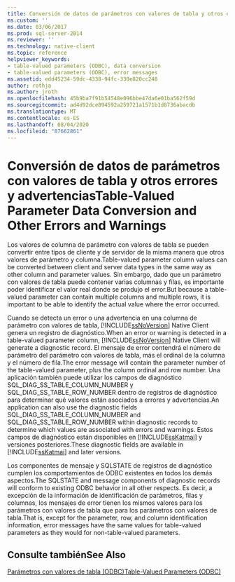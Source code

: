 ```yaml
---
title: Conversión de datos de parámetros con valores de tabla y otros errores y advertencias | Microsoft Docs
ms.custom: ''
ms.date: 03/06/2017
ms.prod: sql-server-2014
ms.reviewer: ''
ms.technology: native-client
ms.topic: reference
helpviewer_keywords:
- table-valued parameters (ODBC), data conversion
- table-valued parameters (ODBC), error messages
ms.assetid: edd45234-59dc-4338-94fc-330e820cc248
author: rothja
ms.author: jroth
ms.openlocfilehash: 45b9ba7f91b54548e096bbe47da6e01ba562f59d
ms.sourcegitcommit: ad4d92dce894592a259721a1571b1d8736abacdb
ms.translationtype: MT
ms.contentlocale: es-ES
ms.lasthandoff: 08/04/2020
ms.locfileid: "87662861"
---
```

# <a name="table-valued-parameter-data-conversion-and-other-errors-and-warnings"></a><span data-ttu-id="8fcaa-102">Conversión de datos de parámetros con valores de tabla y otros errores y advertencias</span><span class="sxs-lookup"><span data-stu-id="8fcaa-102">Table-Valued Parameter Data Conversion and Other Errors and Warnings</span></span>
  <span data-ttu-id="8fcaa-103">Los valores de columna de parámetro con valores de tabla se pueden convertir entre tipos de cliente y de servidor de la misma manera que otros valores de parámetro y columna.</span><span class="sxs-lookup"><span data-stu-id="8fcaa-103">Table-valued parameter column values can be converted between client and server data types in the same way as other column and parameter values.</span></span> <span data-ttu-id="8fcaa-104">Sin embargo, dado que un parámetro con valores de tabla puede contener varias columnas y filas, es importante poder identificar el valor real donde se produjo el error.</span><span class="sxs-lookup"><span data-stu-id="8fcaa-104">But because a table-valued parameter can contain multiple columns and multiple rows, it is important to be able to identify the actual value where the error occurred.</span></span>  
  
 <span data-ttu-id="8fcaa-105">Cuando se detecta un error o una advertencia en una columna de parámetro con valores de tabla, [!INCLUDE[ssNoVersion](../../includes/ssnoversion-md.md)] Native Client genera un registro de diagnóstico.</span><span class="sxs-lookup"><span data-stu-id="8fcaa-105">When an error or warning is detected in a table-valued parameter column, [!INCLUDE[ssNoVersion](../../includes/ssnoversion-md.md)] Native Client will generate a diagnostic record.</span></span> <span data-ttu-id="8fcaa-106">El mensaje de error contendrá el número de parámetro del parámetro con valores de tabla, más el ordinal de la columna y el número de fila.</span><span class="sxs-lookup"><span data-stu-id="8fcaa-106">The error message will contain the parameter number of the table-valued parameter, plus the column ordinal and row number.</span></span> <span data-ttu-id="8fcaa-107">Una aplicación también puede utilizar los campos de diagnóstico SQL_DIAG_SS_TABLE_COLUMN_NUMBER y SQL_DIAG_SS_TABLE_ROW_NUMBER dentro de registros de diagnóstico para determinar qué valores están asociados a errores y advertencias.</span><span class="sxs-lookup"><span data-stu-id="8fcaa-107">An application can also use the diagnostic fields SQL_DIAG_SS_TABLE_COLUMN_NUMBER and SQL_DIAG_SS_TABLE_ROW_NUMBER within diagnostic records to determine which values are associated with errors and warnings.</span></span> <span data-ttu-id="8fcaa-108">Estos campos de diagnóstico están disponibles en [!INCLUDE[ssKatmai](../../includes/sskatmai-md.md)] y versiones posteriores.</span><span class="sxs-lookup"><span data-stu-id="8fcaa-108">These diagnostic fields are available in [!INCLUDE[ssKatmai](../../includes/sskatmai-md.md)] and later versions.</span></span>  
  
 <span data-ttu-id="8fcaa-109">Los componentes de mensaje y SQLSTATE de registros de diagnóstico cumplen los comportamientos de ODBC existentes en todos los demás aspectos.</span><span class="sxs-lookup"><span data-stu-id="8fcaa-109">The SQLSTATE and message components of diagnostic records will conform to existing ODBC behavior in all other respects.</span></span> <span data-ttu-id="8fcaa-110">Es decir, a excepción de la información de identificación de parámetros, filas y columnas, los mensajes de error tienen los mismos valores para los parámetros con valores de tabla que para los parámetros con valores de tabla.</span><span class="sxs-lookup"><span data-stu-id="8fcaa-110">That is, except for the parameter, row, and column identification information, error messages have the same values for table-valued parameters as they would for non-table-valued parameters.</span></span>  
  
## <a name="see-also"></a><span data-ttu-id="8fcaa-111">Consulte también</span><span class="sxs-lookup"><span data-stu-id="8fcaa-111">See Also</span></span>  
 [<span data-ttu-id="8fcaa-112">Parámetros con valores de tabla &#40;ODBC&#41;</span><span class="sxs-lookup"><span data-stu-id="8fcaa-112">Table-Valued Parameters &#40;ODBC&#41;</span></span>](table-valued-parameters-odbc.md)  
  
  
